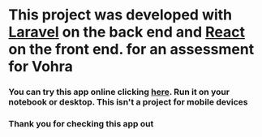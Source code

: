 # This project was developed with [Laravel](https://laravel.com/) on the back end and [React](https://reactjs.org/) on the front end. for an assessment for Vohra

### You can try this app online clicking [here](https://typing-test-app-vohra.herokuapp.com/). Run it on your notebook or desktop. This isn't a project for mobile devices

### Thank you for checking this app out
